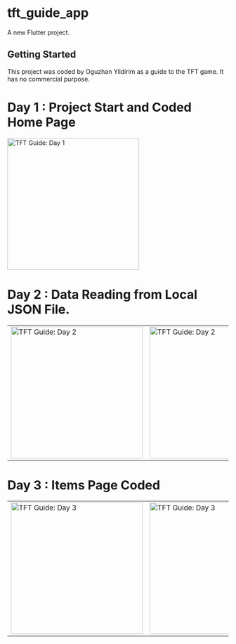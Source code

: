 # tft_guide_app

A new Flutter project.

## Getting Started

This project was coded by Oguzhan Yildirim as a guide to the TFT game. It has no commercial purpose.

<h1> Day 1 : Project Start and Coded Home Page </h1>


<img src="https://i.hizliresim.com/8w7bvik.png" alt="TFT Guide: Day 1" width = "300">

<h1> Day 2 : Data Reading from Local JSON File. </h1>

<table style="width:100%">
  <tr>
    <td><img src="https://i.hizliresim.com/t0phifc.png" alt="TFT Guide: Day 2" width = "300"></td>
    <td><img src="https://i.hizliresim.com/9i194ou.png" alt="TFT Guide: Day 2" width = "300"></td>
    <td><img src="https://i.hizliresim.com/hpwbgzx.png" alt="TFT Guide: Day 2" width = "300"></td>
  </tr>
</table>

<h1> Day 3 : Items Page Coded </h1>

<table style="width:100%">
  <tr>
    <td><img src="https://i.hizliresim.com/1cje6n5.png" alt="TFT Guide: Day 3" width = "300"></td>
    <td><img src="https://i.hizliresim.com/qzmhh7q.png" alt="TFT Guide: Day 3" width = "300"></td>
    <td><img src="https://i.hizliresim.com/rktsrn2.png" alt="TFT Guide: Day 3" width = "300"></td>
  </tr>
</table>


